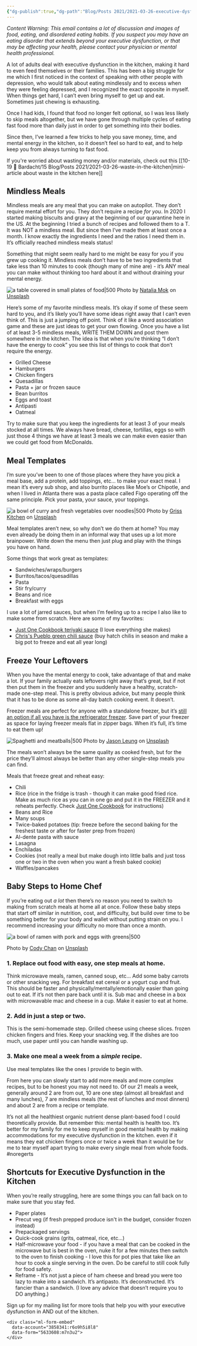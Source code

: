 ```yaml
---
{"dg-publish":true,"dg-path":"Blog/Posts 2021/2021-03-26-executive-dysfunction-in-the-kitchen.md","permalink":"/blog/posts-2021/2021-03-26-executive-dysfunction-in-the-kitchen/","title":"4 Easy Solutions for Executive Dysfunction in the Kitchen","tags":["kitchen","household"],"noteIcon":"","created":"","updated":"2023-08-08T14:02:44.000-04:00"}
---
```



_Content Warning: This email contains a lot of discussion and images of food, eating, and disordered eating habits. If you suspect you may have an eating disorder that extends beyond your executive dysfunction, or that may be affecting your health, please contact your physician or mental health professional._

A lot of adults deal with executive dysfunction in the kitchen, making it hard to even feed themselves or their families. This has been a big struggle for me which I first noticed in the context of speaking with other people with depression, who would talk about eating mindlessly and to excess when they were feeling depressed, and I recognized the exact opposite in myself. When things get hard, I can’t even bring myself to get up and eat. Sometimes just chewing is exhausting.

Once I had kids, I found that food no longer felt optional, so I was less likely to skip meals altogether, but we have gone through multiple cycles of eating fast food more than daily just in order to get something into their bodies. 

Since then, I’ve learned a few tricks to help you save money, time, and mental energy in the kitchen, so it doesn’t feel so hard to eat, and to help keep you from always turning to fast food.

If you're worried about wasting money and/or materials, check out this [[10-19 💢 Bardacht/15 Blog/Posts 2021/2021-03-26-waste-in-the-kitchen\|mini-article about waste in the kitchen here]]

## Mindless Meals

Mindless meals are any meal that you can make on autopilot. They don’t require mental effort for you. They don’t require a recipe _for you_. In 2020 I started making biscuits and gravy at the beginning of our quarantine here in the US. At the beginning I tried a bunch of recipes and followed them to a T. It was NOT a mindless meal. But since then I’ve made them at least once a month. I know exactly the ingredients I need and the ratios I need them in. It’s officially reached mindless meals status!

Something that might seem really hard to me might be easy for you if you grew up cooking it. Mindless meals don’t have to be two ingredients that take less than 10 minutes to cook (though many of mine are) - it’s ANY meal you can make without thinking too hard about it and without draining your mental energy.

![a table covered in small plates of food|500](https://images.unsplash.com/photo-1564750687467-f4257abf1210?ixlib=rb-4.0.3&ixid=M3wxMjA3fDB8MHxwaG90by1wYWdlfHx8fGVufDB8fHx8fA%3D%3D&auto=format&fit=crop&w=774&q=80)
Photo by [Natalia Mok](https://unsplash.com/@geoarbitrage) on [Unsplash](https://unsplash.com/photos/tR1aeMMk_j8)

Here’s some of my favorite mindless meals. It’s okay if some of these seem hard to you, and it’s likely you’ll have some ideas right away that I can’t even think of. This is just a jumping off point. Think of it like a word association game and these are just ideas to get your own flowing. Once you have a list of at least 3-5 mindless meals, WRITE THEM DOWN and post them somewhere in the kitchen. The idea is that when you’re thinking “I don’t have the energy to cook” you see this list of things to cook that don’t require the energy.

- Grilled Cheese
- Hamburgers
- Chicken fingers
- Quesadillas
- Pasta + jar or frozen sauce
- Bean burritos
- Eggs and toast
- Antipasti
- Oatmeal

Try to make sure that you keep the ingredients for at least 3 of your meals stocked at all times. We always have bread, cheese, tortillas, eggs so with just those 4 things we have at least 3 meals we can make even easier than we could get food from McDonalds.

## Meal Templates

I’m sure you’ve been to one of those places where they have you pick a meal base, add a protein, add toppings, etc… to make your exact meal. I mean it’s every sub shop, and also burrito places like Moe’s or Chipotle, and when I lived in Atlanta there was a pasta place called Figo operating off the same principle. Pick your pasta, your sauce, your toppings.

![a bowl of curry and fresh vegetables over noodles|500](https://images.unsplash.com/photo-1607330289024-1535c6b4e1c1?ixlib=rb-4.0.3&ixid=M3wxMjA3fDB8MHxwaG90by1wYWdlfHx8fGVufDB8fHx8fA%3D%3D&auto=format&fit=crop&w=764&q=80)
Photo by [Griss Kitchen](https://unsplash.com/@grissphoto) on [Unsplash](https://unsplash.com/photos/otLqpb9LK70)

Meal templates aren’t new, so why don’t we do them at home? You may even already be doing them in an informal way that uses up a lot more brainpower. Write down the menu then just plug and play with the things you have on hand.

Some things that work great as templates:

- Sandwiches/wraps/burgers
- Burritos/tacos/quesadillas
- Pasta
- Stir fry/curry
- Beans and rice
- Breakfast with eggs

I use a lot of jarred sauces, but when I’m feeling up to a recipe I also like to make some from scratch. Here are some of my favorites:

- [Just One Cookbook teriyaki sauce](https://www.justonecookbook.com/teriyaki-sauce/) (I love everything she makes)
- [Chris's Pueblo green chili sauce](https://www.food.com/recipe/chriss-pueblo-green-chili-sauce-21076) (buy hatch chilis in season and make a big pot to freeze and eat all year long)



## Freeze Your Leftovers

When you have the mental energy to cook, take advantage of that and make a lot. If your family actually eats leftovers right away that’s great, but if not then put them in the freezer and you suddenly have a healthy, scratch-made one-step meal. This is pretty obvious advice, but many people think that it has to be done as some all-day batch cooking event. It doesn’t. 

Freezer meals are perfect for anyone with a standalone freezer, but it’s [still an option if all you have is the refrigerator freezer](https://onceamonthmeals.com/blog/series/get-started/get-started-using-an-apartment-refrigerator-freezer-for-once-a-month-cooking/). Save part of your freezer as space for laying freezer meals flat in zipper bags. When it’s full, it’s time to eat them up!

![Spaghetti and meatballs|500](https://images.unsplash.com/photo-1515516969-d4008cc6241a?ixlib=rb-4.0.3&ixid=M3wxMjA3fDB8MHxwaG90by1wYWdlfHx8fGVufDB8fHx8fA%3D%3D&auto=format&fit=crop&w=774&q=80)
Photo by [Jason Leung](https://unsplash.com/@ninjason) on [Unsplash](https://unsplash.com/photos/AUAuEgUxg5Q)

The meals won’t always be the same quality as cooked fresh, but for the price they’ll almost always be better than any other single-step meals you can find.

Meals that freeze great and reheat easy:

- Chili
- Rice (rice in the fridge is trash - though it can make good fried rice. Make as much rice as you can in one go and put it in the FREEZER and it reheats perfectly. Check [Just One Cookbook](https://www.justonecookbook.com/how-to-freeze-rice/) for instructions)
- Beans and Rice
- Many soups
- Twice-baked potatoes (tip: freeze before the second baking for the freshest taste or after for faster prep from frozen)
- Al-dente pasta with sauce
- Lasagna
- Enchiladas
- Cookies (not really a meal but make dough into little balls and just toss one or two in the oven when you want a fresh baked cookie)
- Waffles/pancakes

## Baby Steps to Home Chef

If you’re eating out _a lot_ then there’s no reason you need to switch to making from scratch meals at home all at once. Follow these baby steps that start off similar in nutrition, cost, and difficulty, but build over time to be something better for your body and wallet without putting strain on you. I recommend increasing your difficulty no more than once a month.

![a bowl of ramen with pork and eggs with greens|500](https://images.unsplash.com/photo-1589211548263-d3c229d952dd?ixlib=rb-4.0.3&ixid=M3wxMjA3fDB8MHxwaG90by1wYWdlfHx8fGVufDB8fHx8fA%3D%3D&auto=format&fit=crop&w=687&q=80)

Photo by [Cody Chan](https://unsplash.com/@cceee?utm_source=unsplash&utm_medium=referral&utm_content=creditCopyText) on [Unsplash](https://unsplash.com/photos/BLaiOhpirAQ)

### 1\. Replace out food with easy, one step meals at home.

Think microwave meals, ramen, canned soup, etc… Add some baby carrots or other snacking veg. For breakfast eat cereal or a yogurt cup and fruit. This should be faster and physically/mentally/emotionally easier than going out to eat. If it’s not then pare back until it is. Sub mac and cheese in a box with microwavable mac and cheese in a cup. Make it easier to eat at home.

### 2\. Add in just a step or two.

This is the semi-homemade step. Grilled cheese using cheese slices. frozen chicken fingers and fries. Keep your snacking veg. If the dishes are too much, use paper until you can handle washing up. 

### 3\. Make one meal a week from a _simple_ recipe.

Use meal templates like the ones I provide to begin with.

From here you can slowly start to add more meals and more complex recipes, but to be honest you may not need to. Of our 21 meals a week, generally around 2 are from out, 10 are one step (almost all breakfast and many lunches), 7 are mindless meals (the rest of lunches and most dinners) and about 2 are from a recipe or template. 

It’s not all the healthiest organic nutrient dense plant-based food I could theoretically provide. But remember this: mental health is health too. It’s better for my family for me to keep myself in good mental health by making accommodations for my executive dysfunction in the kitchen. even if it means they eat chicken fingers once or twice a week than it would be for me to tear myself apart trying to make every single meal from whole foods. #noregerts

## Shortcuts for Executive Dysfunction in the Kitchen

When you’re really struggling, here are some things you can fall back on to make sure that you stay fed.

- Paper plates
- Precut veg (if fresh prepped produce isn't in the budget, consider frozen instead)
- Prepackaged servings
- Quick-cook grains (grits, oatmeal, rice, etc...)
- Half-microwave your food - if you have a meal that can be cooked in the microwave but is best in the oven, nuke it for a few minutes then switch to the oven to finish cooking - I love this for pot pies that take like an hour to cook a single serving in the oven. Do be careful to still cook fully for food safety.
- Reframe - It’s not just a piece of ham cheese and bread you were too lazy to make into a sandwich. It’s antipasto. It’s deconstructed. It’s fancier than a sandwich. (I love any advice that doesn’t require you to DO anything.)

Sign up for my mailing list for more tools that help you with your executive dysfunction in AND out of the kitchen.
```
<div class="ml-form-embed"
  data-account="3858341:r6o9h5i8l8"
  data-form="5633608:m7n3u2">
</div>
```